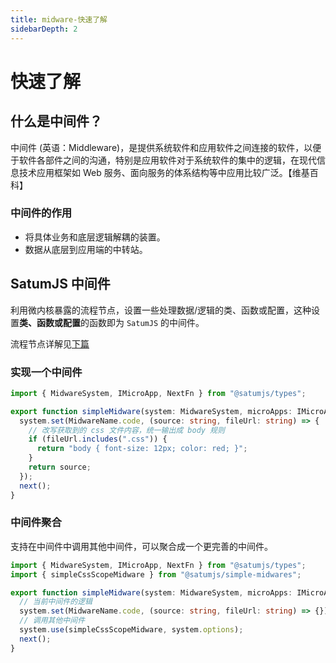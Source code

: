 ```yaml
---
title: midware-快速了解
sidebarDepth: 2
---
```


# 快速了解

## 什么是中间件？

中间件 (英语：Middleware)，是提供系统软件和应用软件之间连接的软件，以便于软件各部件之间的沟通，特别是应用软件对于系统软件的集中的逻辑，在现代信息技术应用框架如 Web 服务、面向服务的体系结构等中应用比较广泛。【维基百科】

### 中间件的作用

- 将具体业务和底层逻辑解耦的装置。
- 数据从底层到应用端的中转站。

## SatumJS 中间件

利用微内核暴露的流程节点，设置一些处理数据/逻辑的类、函数或配置，这种设置**类、函数或配置**的函数即为 `SatumJS` 的中间件。

流程节点详解见[下篇](/midware/flow-nodes)

### 实现一个中间件

```ts
import { MidwareSystem, IMicroApp, NextFn } from "@satumjs/types";

export function simpleMidware(system: MidwareSystem, microApps: IMicroApp[], next: NextFn) {
  system.set(MidwareName.code, (source: string, fileUrl: string) => {
    // 改写获取到的 css 文件内容，统一输出成 body 规则
    if (fileUrl.includes(".css")) {
      return "body { font-size: 12px; color: red; }";
    }
    return source;
  });
  next();
}
```

### 中间件聚合

支持在中间件中调用其他中间件，可以聚合成一个更完善的中间件。

```ts {12}
import { MidwareSystem, IMicroApp, NextFn } from "@satumjs/types";
import { simpleCssScopeMidware } from "@satumjs/simple-midwares";

export function simpleMidware(system: MidwareSystem, microApps: IMicroApp[], next: NextFn) {
  // 当前中间件的逻辑
  system.set(MidwareName.code, (source: string, fileUrl: string) => {});
  // 调用其他中间件
  system.use(simpleCssScopeMidware, system.options);
  next();
}
```
